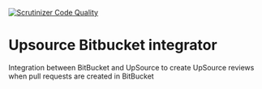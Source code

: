 [![Scrutinizer Code Quality](https://scrutinizer-ci.com/g/gigabyte-software/upsource-bitbucket-integrator/badges/quality-score.png?b=master)](https://scrutinizer-ci.com/g/gigabyte-software/upsource-bitbucket-integrator/?branch=master)

# Upsource Bitbucket integrator

Integration between BitBucket and UpSource to create UpSource reviews when pull requests are created in BitBucket
